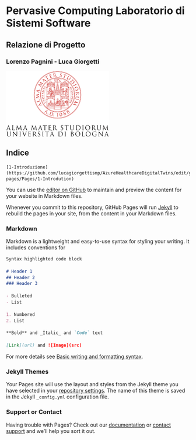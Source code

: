 # Pervasive Computing Laboratorio di Sistemi Software

## Relazione di Progetto

### Lorenzo Pagnini - Luca Giorgetti

![Logo](Images/logo.png)

## Indice
<p align="center">
    
    [1-Introduzione](https://github.com/lucagiorgettismp/AzureHealthcareDigitalTwins/edit/gh-pages/Pages/1-Introdution) 
</p>


You can use the [editor on GitHub](https://github.com/lucagiorgettismp/AzureHealthcareDigitalTwins/edit/gh-pages/index.md) to maintain and preview the content for your website in Markdown files.

Whenever you commit to this repository, GitHub Pages will run [Jekyll](https://jekyllrb.com/) to rebuild the pages in your site, from the content in your Markdown files.

### Markdown

Markdown is a lightweight and easy-to-use syntax for styling your writing. It includes conventions for

```markdown
Syntax highlighted code block

# Header 1
## Header 2
### Header 3

- Bulleted
- List

1. Numbered
2. List

**Bold** and _Italic_ and `Code` text

[Link](url) and ![Image](src)
```

For more details see [Basic writing and formatting syntax](https://docs.github.com/en/github/writing-on-github/getting-started-with-writing-and-formatting-on-github/basic-writing-and-formatting-syntax).

### Jekyll Themes

Your Pages site will use the layout and styles from the Jekyll theme you have selected in your [repository settings](https://github.com/lucagiorgettismp/AzureHealthcareDigitalTwins/settings/pages). The name of this theme is saved in the Jekyll `_config.yml` configuration file.

### Support or Contact

Having trouble with Pages? Check out our [documentation](https://docs.github.com/categories/github-pages-basics/) or [contact support](https://support.github.com/contact) and we’ll help you sort it out.
